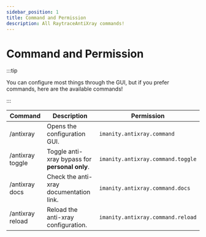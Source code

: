 ```yaml
---
sidebar_position: 1
title: Command and Permission 
description: All RaytraceAntiXray commands!
---
```


# Command and Permission

:::tip

You can configure most things through the GUI, but if you prefer commands, here are the available commands!

:::

| Command          | Description                                    | Permission                        |
|------------------|------------------------------------------------|-----------------------------------|
| /antixray        | Opens the configuration GUI.                   | `imanity.antixray.command`        |
| /antixray toggle | Toggle anti-xray bypass for **personal only**. | `imanity.antixray.command.toggle` |
| /antixray docs   | Check the anti-xray documentation link.        | `imanity.antixray.command.docs`   |
| /antixray reload | Reload the anti-xray configuration.            | `imanity.antixray.command.reload` |

